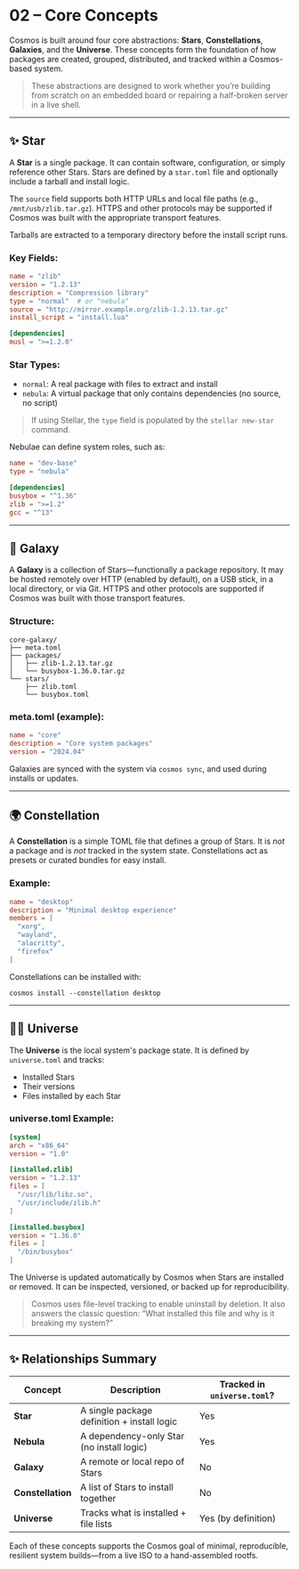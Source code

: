 # 02 – Core Concepts

Cosmos is built around four core abstractions: **Stars**, **Constellations**, **Galaxies**, and the **Universe**. These concepts form the foundation of how packages are created, grouped, distributed, and tracked within a Cosmos-based system.

> These abstractions are designed to work whether you’re building from scratch on an embedded board or repairing a half-broken server in a live shell.

---

## ✨ Star

A **Star** is a single package. It can contain software, configuration, or simply reference other Stars. Stars are defined by a `star.toml` file and optionally include a tarball and install logic.

The `source` field supports both HTTP URLs and local file paths (e.g., `/mnt/usb/zlib.tar.gz`). HTTPS and other protocols may be supported if Cosmos was built with the appropriate transport features.

Tarballs are extracted to a temporary directory before the install script runs.

### Key Fields:
```toml
name = "zlib"
version = "1.2.13"
description = "Compression library"
type = "normal"  # or "nebula"
source = "http://mirror.example.org/zlib-1.2.13.tar.gz"
install_script = "install.lua"

[dependencies]
musl = ">=1.2.0"
```

### Star Types:
- `normal`: A real package with files to extract and install
- `nebula`: A virtual package that only contains dependencies (no source, no script)

> If using Stellar, the `type` field is populated by the `stellar new-star` command.

Nebulae can define system roles, such as:
```toml
name = "dev-base"
type = "nebula"

[dependencies]
busybox = "^1.36"
zlib = ">=1.2"
gcc = "^13"
```

---

## 🌌 Galaxy

A **Galaxy** is a collection of Stars—functionally a package repository. It may be hosted remotely over HTTP (enabled by default), on a USB stick, in a local directory, or via Git. HTTPS and other protocols are supported if Cosmos was built with those transport features.

### Structure:
```
core-galaxy/
├── meta.toml
├── packages/
│   ├── zlib-1.2.13.tar.gz
│   └── busybox-1.36.0.tar.gz
└── stars/
    ├── zlib.toml
    └── busybox.toml
```

### meta.toml (example):
```toml
name = "core"
description = "Core system packages"
version = "2024.04"
```

Galaxies are synced with the system via `cosmos sync`, and used during installs or updates.

---

## 🌍 Constellation

A **Constellation** is a simple TOML file that defines a group of Stars. It is *not* a package and is *not* tracked in the system state. Constellations act as presets or curated bundles for easy install.

### Example:
```toml
name = "desktop"
description = "Minimal desktop experience"
members = [
  "xorg",
  "wayland",
  "alacritty",
  "firefox"
]
```

Constellations can be installed with:
```
cosmos install --constellation desktop
```

---

## 👩‍💻 Universe

The **Universe** is the local system's package state. It is defined by `universe.toml` and tracks:

- Installed Stars
- Their versions
- Files installed by each Star

### universe.toml Example:
```toml
[system]
arch = "x86_64"
version = "1.0"

[installed.zlib]
version = "1.2.13"
files = [
  "/usr/lib/libz.so",
  "/usr/include/zlib.h"
]

[installed.busybox]
version = "1.36.0"
files = [
  "/bin/busybox"
]
```

The Universe is updated automatically by Cosmos when Stars are installed or removed. It can be inspected, versioned, or backed up for reproducibility.

> Cosmos uses file-level tracking to enable uninstall by deletion. It also answers the classic question: “What installed this file and why is it breaking my system?”

---

## ✨ Relationships Summary

| Concept           | Description                                 | Tracked in `universe.toml`? |
|-------------------|---------------------------------------------|-----------------------------|
| **Star**          | A single package definition + install logic | Yes                         |
| **Nebula**        | A dependency-only Star (no install logic)   | Yes                         |
| **Galaxy**        | A remote or local repo of Stars             | No                          |
| **Constellation** | A list of Stars to install together         | No                          |
| **Universe**      | Tracks what is installed + file lists       | Yes (by definition)         |

Each of these concepts supports the Cosmos goal of minimal, reproducible, resilient system builds—from a live ISO to a hand-assembled rootfs.